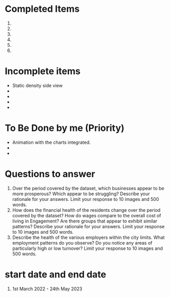 # Completed Items
1. 
2. 
3. 
4. 
5. 
6. 

# Incomplete items
- Static density side view
- 
- 
- 
- 

# To Be Done by me (Priority)
- Animation with the charts integrated.
- 
- 


# Questions to answer
1. Over the period covered by the dataset, which businesses appear to be more prosperous? Which appear to be struggling? Describe your rationale for your answers. Limit your response to 10 images and 500 words.
2. How does the financial health of the residents change over the period covered by the dataset? How do wages compare to the overall cost of living in Engagement? Are there groups that appear to exhibit similar patterns? Describe your rationale for your answers. Limit your response to 10 images and 500 words.
3. Describe the health of the various employers within the city limits. What employment patterns do you observe? Do you notice any areas of particularly high or low turnover? Limit your response to 10 images and 500 words.


# start date and end date
1. 1st March 2022 - 24th May 2023
